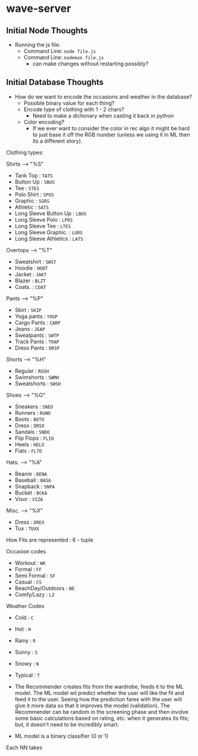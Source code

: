 # wave-server

## Initial Node Thoughts

  - Running the js file:
    - Command Line: `node file.js`
    - Command Line: `nodemon file.js`
      - can make changes without restarting possibly?
## Initial Database Thoughts

  - How do we want to encode the occasions and weather in the database?
      - Possible binary value for each thing?
      - Encode type of clothing with 1 - 2 chars?
        - Need to make a dictionary when casting it back in python
      - Color encoding?
          - If we ever want to consider the color in rec algo it might be hard to just base it off the RGB number (unless we using it in ML then its a different story).

Clothing types:

Shirts --> "%S"
- Tank Top                        : `TATS`
- Button Up                      : `SBUS`
- Tee                                 : `STES`
- Polo Shirt                       : `SPOS`
- Graphic                          : `SGRS`
- Athletic                           : `SATS`
- Long Sleeve Button Up : `LBUS`
- Long Sleeve Polo           : `LPOS`
- Long Sleeve Tee            : `LTES`
- Long Sleeve Graphic.    : `LGRS`
- Long Sleeve Athletics   : `LATS`

Overtops --> "%T"
- Sweatshirt                     : `SWST`
- Hoodie                           : `HOOT`
- Jacket                            : `JAKT`
- Blazer                             : `BLZT`
- Coats.                             : `COAT`

Pants  --> "%P"
- Skirt                                : `SKIP`
- Yoga pants                     : `YOGP`
- Cargo Pants                   : `CARP`
- Jeans                              : `JEAP`
- Sweatpants                    : `SWTP`
- Track Pants                    : `TRAP`
- Dress Pants                    : `DRSP`

Shorts --> "%H"
- Regular                           : `RGSH`
- Swimshorts                    : `SWMH`
- Sweatshorts                   : `SWSH`              

Shoes  --> "%O"
- Sneakers                        : `SNEO`
- Runners                          : `RUNO`
- Boots                              : `BOTO`
- Dress                              : `DRSO`
- Sandals                          : `SNDO`
- Flip Flops                       : `FLIO`
- Heels                             : `HELO`
- Flats                               : `FLTO`

Hats.   --> "%A"
- Beanie                           : `BENA`
- Baseball                        : `BASA`
- Snapback                      : `SNPA`
- Bucket                           : `BCKA`
- Visor                              : `VIZA`

Misc.  --> "%X"
- Dress                             : `DREX`
- Tux                                 : `TUXX`


How Fits are represented : 6 - tuple

Occasion codes
- Workout : `WK`
- Formal    : `FF`
- Semi Formal : `SF`
- Casual : `CS`
- BeachDay/Outdoors : `BD`
- Comfy/Lazy : `LZ`

Weather Codes
- Cold : `C`
- Hot  : `H`
- Rainy : `R`
- Sunny : `S`
- Snowy : `N`
- Typical : `T`


- The Recommender creates fits from the wardrobe, feeds it to the ML model. The ML model wil predict whether the user will like the fit and feed it to the user. Seeing how the prediction fares with the user will give it more data so that it improves the model (validation). The Recommender can be random in the screening phase and then involve some basic calculations based on rating, etc. when it generates its fits; but, it doesn't need to be incredibly smart. 

- ML model is a binary classifier (0 or 1)




Each NN takes